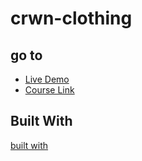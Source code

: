 # crwn-clothing

## go to 
- [Live Demo](https://crwn-clothing-mk.netlify.app/)
- [Course Link](https://www.udemy.com/share/101WH43@yukzjcpy8S4tu-NSXEon7iYbj4BFdQQKm7i8UNr86R5yUumF9KS6cDJ_blI4jpj37g==/)

## Built With 
[built with](https://skillicons.dev/icons?i=aws,gcp,azure,react,vue,flutter&perline=3)
